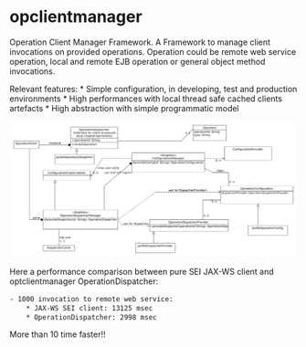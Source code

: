 opclientmanager
===============

Operation Client Manager Framework. A Framework to manage client invocations on provided operations.
Operation could be remote web service operation, local and remote EJB operation or general object method invocations. 

Relevant features:
    * Simple configuration, in developing, test and production environments
    * High performances with local thread safe cached clients artefacts 
    * High abstraction with simple programmatic model

![Class Diagram](/src/doc/oclientmanager.png)

Here a performance comparison between pure SEI JAX-WS client and optclientmanager OperationDispatcher:

    - 1000 invocation to remote web service:
        * JAX-WS SEI client: 13125 msec
        * OperationDispatcher: 2998 msec

More than 10 time faster!!
    
